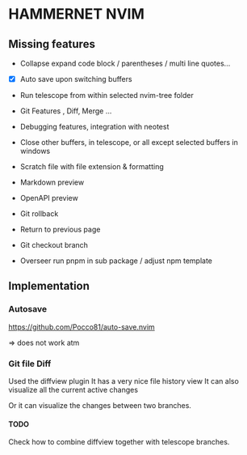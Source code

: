 # HAMMERNET NVIM

## Missing features

- Collapse expand code block / parentheses / multi line quotes...

- [x] Auto save upon switching buffers

- Run telescope from within selected nvim-tree folder

- Git Features , Diff, Merge ...

- Debugging features, integration with neotest

- Close other buffers, in telescope, or all except selected buffers in windows


- Scratch file with file extension & formatting

- Markdown preview

- OpenAPI preview

- Git rollback

- Return to previous page

- Git checkout branch

- Overseer run pnpm in sub package / adjust npm template

## Implementation

### Autosave

https://github.com/Pocco81/auto-save.nvim

=> does not work atm

### Git file Diff

Used the diffview plugin
It has a very nice file history view
It can also visualize all the current active changes

Or it can visualize the changes between two branches.

#### TODO
Check how to combine diffview together with telescope branches.
